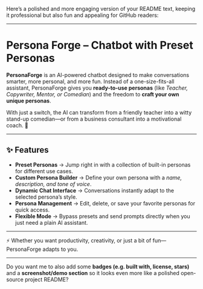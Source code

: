 Here’s a polished and more engaging version of your README text, keeping it professional but also fun and appealing for GitHub readers:

---

# Persona Forge – Chatbot with Preset Personas

**PersonaForge** is an AI-powered chatbot designed to make conversations smarter, more personal, and more fun.
Instead of a one-size-fits-all assistant, PersonaForge gives you **ready-to-use personas** (like *Teacher, Copywriter, Mentor, or Comedian*) and the freedom to **craft your own unique personas**.

With just a switch, the AI can transform from a friendly teacher into a witty stand-up comedian—or from a business consultant into a motivational coach. 🚀

---

## ✨ Features

* **Preset Personas** → Jump right in with a collection of built-in personas for different use cases.
* **Custom Persona Builder** → Define your own persona with a *name, description, and tone of voice*.
* **Dynamic Chat Interface** → Conversations instantly adapt to the selected persona’s style.
* **Persona Management** → Edit, delete, or save your favorite personas for quick access.
* **Flexible Mode** → Bypass presets and send prompts directly when you just need a plain AI assistant.

---

⚡ Whether you want productivity, creativity, or just a bit of fun—PersonaForge adapts to you.

---

Do you want me to also add some **badges (e.g. built with, license, stars)** and a **screenshot/demo section** so it looks even more like a polished open-source project README?
